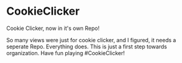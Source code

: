 # CookieClicker
Cookie Clicker, now in it's own Repo!

So many views were just for cookie clicker, and I figured, it needs a seperate Repo.
Everything does. This is just a first step towards organization. Have fun playing #CookieClicker!
